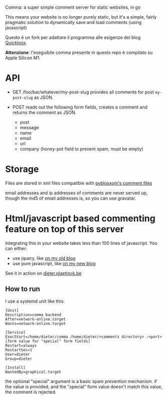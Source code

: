 Comma: a super simple comment server for static websites, in go

This means your website is no longer purely static, but it's a simple, fairly pragmatic solution to dynamically save and load comments (using javascript)

Questo è un fork per adattare il programma alle esigenze del blog [Quickloox](macintelligence.org).

**Attenzione**: l'eseguibile comma presente in questo repo è compilato su Apple Silicon M1.

# API

* GET /foo/bar/whatever/my-post-slug
  provides all comments for post `my-post-slug` as JSON.

* POST
  reads out the following form fields, creates a comment and returns the comment as JSON.
  - post
  - message
  - name
  - email
  - url
  - company (honey-pot field to prevent spam, must be empty)

# Storage

Files are stored in xml files compatible with [pyblosxom's comment files](http://pyblosxom.github.io/)

email addresses and ip addresses of comments are never served up, though the md5 of email addresses is,
so you can use gravatar.

# Html/javascript based commenting feature on top of this server

Integrating this in your website takes less than 100 lines of javascript.
You can either:

* use jquery, like [on my old blog](https://github.com/Dieterbe/hugo-theme-blog/blob/master/layouts/partials/comments.html)
* use pure javascript, like [on my new blog](https://github.com/Dieterbe/dieterblog/blob/master/layouts/partials/comments.html)


See it in action on [dieter.plaetinck.be](http://dieter.plaetinck.be/)

## How to run

I use a systemd unit like this:
```
[Unit]
Description=comma backend
After=network-online.target
Wants=network-online.target

[Service]
ExecStart=/home/dieter/comma /home/dieter/<comments directory> :<port> [form value for "special" form fields]
Restart=always
RestartSec=1
User=dieter
Group=dieter

[Install]
WantedBy=graphical.target
```

the optional "special" argument is a basic spam prevention mechanism. if the value is provided, and the "special" form value doesn't match this value,
the comment is rejected. 
